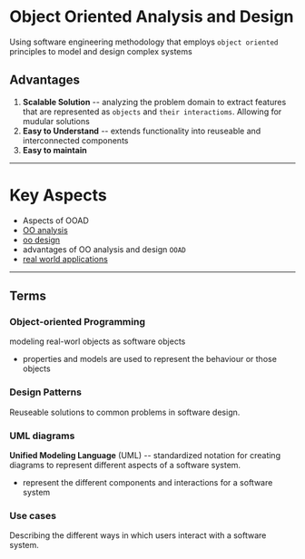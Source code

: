 # Object Oriented Analysis and Design

Using software engineering methodology that employs `object oriented` principles to model and design complex systems

## Advantages
1. **Scalable Solution** -- analyzing the problem domain to extract features that are represented as `objects` and `their interactioms`. Allowing for mudular solutions
2. **Easy to Understand** -- extends functionality into reuseable and interconnected components
3. **Easy to maintain**

___
# Key Aspects
- Aspects of OOAD
- [OO analysis](oo-analysis.md)
- [oo design](oo-design.md)
- advantages of OO analysis and design `OOAD`
- [real world applications](realWorldAp.md)
___

## Terms 

### Object-oriented Programming 
modeling real-worl objects as software objects
- properties and models are used to represent the behaviour or those objects

### Design Patterns
Reuseable solutions to common problems in software design.

### UML diagrams
**Unified Modeling Language** (UML) -- standardized notation for creating diagrams to represent different aspects of a software system.
- represent the different components and interactions for a software system

### Use cases
Describing the different ways in which users interact with a software system.




